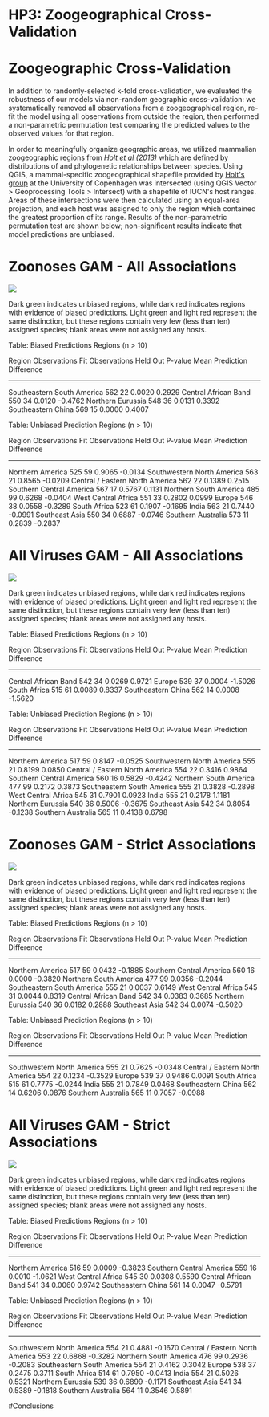# HP3: Zoogeographical Cross-Validation




# Zoogeographic Cross-Validation

In addition to randomly-selected k-fold cross-validation, we evaluated the robustness of our models via non-random geographic cross-validation: we systematically removed all observations from a zoogeographical region, re-fit the model using all observations from outside the region, then performed a non-parametric permutation test comparing the predicted values to the observed values for that region.

In order to meaningfully organize geographic areas, we utilized mammalian zoogeographic regions from [*Holt et al (2013)*](http://dx.doi.org/10.1126/science.1228282) which are defined by distributions of and phylogenetic relationships between species. Using QGIS, a mammal-specific zoogeographical shapefile provided by [Holt's group](http://macroecology.ku.dk/resources/wallace) at the University of Copenhagen was intersected (using QGIS Vector > Geoprocessing Tools > Intersect) with a shapefile of IUCN's host ranges. Areas of these intersections were then calculated using an equal-area projection, and each host was assigned to only the region which contained the greatest proportion of its range. Results of the non-parametric permutation test are shown below; non-significant results indicate that model predictions are unbiased.



# Zoonoses GAM - All Associations

![](geo_cross_files/figure-html/all-zoo-1.png)<!-- -->

Dark green indicates unbiased regions, while dark red indicates regions with evidence of biased predictions. Light green and light red represent the same distinction, but these regions contain very few (less than ten) assigned species; blank areas were not assigned any hosts. 


Table: Biased Predictions Regions (n > 10)

Region                        Observations Fit   Observations Held Out   P-value   Mean Prediction Difference
---------------------------  -----------------  ----------------------  --------  ---------------------------
Southeastern South America                 562                      22    0.0020                       0.2929
Central African Band                       550                      34    0.0120                      -0.4762
Northern Eurussia                          548                      36    0.0131                       0.3392
Southeastern China                         569                      15    0.0000                       0.4007



Table: Unbiased Prediction Regions (n > 10)

Region                             Observations Fit   Observations Held Out   P-value   Mean Prediction Difference
--------------------------------  -----------------  ----------------------  --------  ---------------------------
Northern America                                525                      59    0.9065                      -0.0134
Southwestern North America                      563                      21    0.8565                      -0.0209
Central / Eastern North America                 562                      22    0.1389                       0.2515
Southern Central America                        567                      17    0.5767                       0.1131
Northern South America                          485                      99    0.6268                      -0.0404
West Central Africa                             551                      33    0.2802                       0.0999
Europe                                          546                      38    0.0558                      -0.3289
South Africa                                    523                      61    0.1907                      -0.1695
India                                           563                      21    0.7440                      -0.0991
Southeast Asia                                  550                      34    0.6887                      -0.0746
Southern Australia                              573                      11    0.2839                      -0.2837

# All Viruses GAM - All Associations

![](geo_cross_files/figure-html/all-viruses-1.png)<!-- -->

Dark green indicates unbiased regions, while dark red indicates regions with evidence of biased predictions. Light green and light red represent the same distinction, but these regions contain very few (less than ten) assigned species; blank areas were not assigned any hosts. 


Table: Biased Predictions Regions (n > 10)

Region                  Observations Fit   Observations Held Out   P-value   Mean Prediction Difference
---------------------  -----------------  ----------------------  --------  ---------------------------
Central African Band                 542                      34    0.0269                       0.9721
Europe                               539                      37    0.0004                      -1.5026
South Africa                         515                      61    0.0089                       0.8337
Southeastern China                   562                      14    0.0008                      -1.5620



Table: Unbiased Prediction Regions (n > 10)

Region                             Observations Fit   Observations Held Out   P-value   Mean Prediction Difference
--------------------------------  -----------------  ----------------------  --------  ---------------------------
Northern America                                517                      59    0.8147                      -0.0525
Southwestern North America                      555                      21    0.8199                       0.0850
Central / Eastern North America                 554                      22    0.3416                       0.9864
Southern Central America                        560                      16    0.5829                      -0.4242
Northern South America                          477                      99    0.2172                       0.3873
Southeastern South America                      555                      21    0.3828                      -0.2898
West Central Africa                             545                      31    0.7901                       0.0923
India                                           555                      21    0.2178                       1.1181
Northern Eurussia                               540                      36    0.5006                      -0.3675
Southeast Asia                                  542                      34    0.8054                      -0.1238
Southern Australia                              565                      11    0.4138                       0.6798

# Zoonoses GAM - Strict Associations

![](geo_cross_files/figure-html/strict-zoo-1.png)<!-- -->

Dark green indicates unbiased regions, while dark red indicates regions with evidence of biased predictions. Light green and light red represent the same distinction, but these regions contain very few (less than ten) assigned 
species; blank areas were not assigned any hosts.  


Table: Biased Predictions Regions (n > 10)

Region                        Observations Fit   Observations Held Out   P-value   Mean Prediction Difference
---------------------------  -----------------  ----------------------  --------  ---------------------------
Northern America                           517                      59    0.0432                      -0.1885
Southern Central America                   560                      16    0.0000                      -0.3820
Northern South America                     477                      99    0.0356                      -0.2044
Southeastern South America                 555                      21    0.0037                       0.6149
West Central Africa                        545                      31    0.0044                       0.8319
Central African Band                       542                      34    0.0383                       0.3685
Northern Eurussia                          540                      36    0.0182                       0.2888
Southeast Asia                             542                      34    0.0074                      -0.5020


Table: Unbiased Prediction Regions (n > 10)

Region                             Observations Fit   Observations Held Out   P-value   Mean Prediction Difference
--------------------------------  -----------------  ----------------------  --------  ---------------------------
Southwestern North America                      555                      21    0.7625                      -0.0348
Central / Eastern North America                 554                      22    0.1234                      -0.3529
Europe                                          539                      37    0.9486                       0.0091
South Africa                                    515                      61    0.7775                      -0.0244
India                                           555                      21    0.7849                       0.0468
Southeastern China                              562                      14    0.6206                       0.0876
Southern Australia                              565                      11    0.7057                      -0.0988

# All Viruses GAM - Strict Associations

![](geo_cross_files/figure-html/strict-viruses-1.png)<!-- -->

Dark green indicates unbiased regions, while dark red indicates regions with evidence of biased predictions. Light green and light red represent the same distinction, but these regions contain very few (less than ten) assigned species; blank areas were not assigned any hosts. 


Table: Biased Predictions Regions (n > 10)

Region                      Observations Fit   Observations Held Out   P-value   Mean Prediction Difference
-------------------------  -----------------  ----------------------  --------  ---------------------------
Northern America                         516                      59    0.0009                      -0.3823
Southern Central America                 559                      16    0.0010                      -1.0621
West Central Africa                      545                      30    0.0308                       0.5590
Central African Band                     541                      34    0.0060                       0.9742
Southeastern China                       561                      14    0.0047                      -0.5791



Table: Unbiased Prediction Regions (n > 10)

Region                             Observations Fit   Observations Held Out   P-value   Mean Prediction Difference
--------------------------------  -----------------  ----------------------  --------  ---------------------------
Southwestern North America                      554                      21    0.4881                      -0.1670
Central / Eastern North America                 553                      22    0.6868                      -0.3282
Northern South America                          476                      99    0.2936                      -0.2083
Southeastern South America                      554                      21    0.4162                       0.3042
Europe                                          538                      37    0.2475                       0.3711
South Africa                                    514                      61    0.7950                      -0.0413
India                                           554                      21    0.5026                       0.5321
Northern Eurussia                               539                      36    0.6899                      -0.1171
Southeast Asia                                  541                      34    0.5389                      -0.1818
Southern Australia                              564                      11    0.3546                       0.5891

#Conclusions

